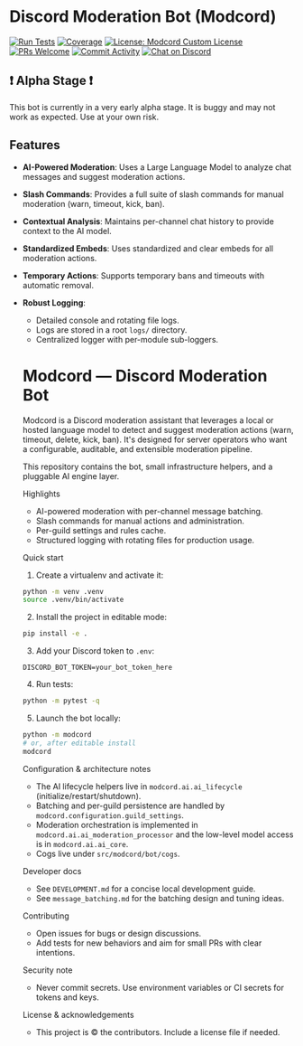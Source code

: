 # Discord Moderation Bot (Modcord)

[![Run Tests](https://github.com/HoneyBerries/Modcord/actions/workflows/tests.yaml/badge.svg)](https://github.com/HoneyBerries/Modcord/actions/workflows/tests.yaml)
[![Coverage](https://codecov.io/gh/HoneyBerries/Modcord/branch/main/graph/badge.svg?token=YOUR_CODECOV_TOKEN)](https://codecov.io/gh/HoneyBerries/Modcord)
[![License: Modcord Custom License](https://img.shields.io/badge/license-Modcord%20Custom%20License-blue.svg)](LICENSE)
[![PRs Welcome](https://img.shields.io/badge/PRs-Welcome-brightgreen.svg)](CONTRIBUTING.md)
[![Commit Activity](https://img.shields.io/github/commit-activity/m/honeyberries/modcord)](https://github.com/honeyberries/modcord/commits)
[![Chat on Discord](https://img.shields.io/badge/chat-on%20Discord-5865F2.svg)](https://discord.gg/c354AX236r)


## ❗ Alpha Stage ❗

This bot is currently in a very early alpha stage. It is buggy and may not work as expected. Use at your own risk.

## Features

-   **AI-Powered Moderation**: Uses a Large Language Model to analyze chat messages and suggest moderation actions.
-   **Slash Commands**: Provides a full suite of slash commands for manual moderation (warn, timeout, kick, ban).
-   **Contextual Analysis**: Maintains per-channel chat history to provide context to the AI model.
-   **Standardized Embeds**: Uses standardized and clear embeds for all moderation actions.
-   **Temporary Actions**: Supports temporary bans and timeouts with automatic removal.
-   **Robust Logging**:
    -   Detailed console and rotating file logs.
    -   Logs are stored in a root `logs/` directory.
    -   Centralized logger with per-module sub-loggers.
    # Modcord — Discord Moderation Bot

    Modcord is a Discord moderation assistant that leverages a local or hosted
    language model to detect and suggest moderation actions (warn, timeout,
    delete, kick, ban). It's designed for server operators who want a
    configurable, auditable, and extensible moderation pipeline.

    This repository contains the bot, small infrastructure helpers, and a
    pluggable AI engine layer.

    Highlights
    - AI-powered moderation with per-channel message batching.
    - Slash commands for manual actions and administration.
    - Per-guild settings and rules cache.
    - Structured logging with rotating files for production usage.

    Quick start
    1. Create a virtualenv and activate it:

    ```bash
    python -m venv .venv
    source .venv/bin/activate
    ```

    2. Install the project in editable mode:

    ```bash
    pip install -e .
    ```

    3. Add your Discord token to `.env`:

    ```text
    DISCORD_BOT_TOKEN=your_bot_token_here
    ```

    4. Run tests:

    ```bash
    python -m pytest -q
    ```

    5. Launch the bot locally:

    ```bash
    python -m modcord
    # or, after editable install
    modcord
    ```

    Configuration & architecture notes
    - The AI lifecycle helpers live in `modcord.ai.ai_lifecycle` (initialize/restart/shutdown).
    - Batching and per-guild persistence are handled by `modcord.configuration.guild_settings`.
    - Moderation orchestration is implemented in `modcord.ai.ai_moderation_processor` and the low-level model access is in `modcord.ai.ai_core`.
    - Cogs live under `src/modcord/bot/cogs`.

    Developer docs
    - See `DEVELOPMENT.md` for a concise local development guide.
    - See `message_batching.md` for the batching design and tuning ideas.

    Contributing
    - Open issues for bugs or design discussions.
    - Add tests for new behaviors and aim for small PRs with clear intentions.

    Security note
    - Never commit secrets. Use environment variables or CI secrets for tokens and keys.

    License & acknowledgements
    - This project is © the contributors. Include a license file if needed.
